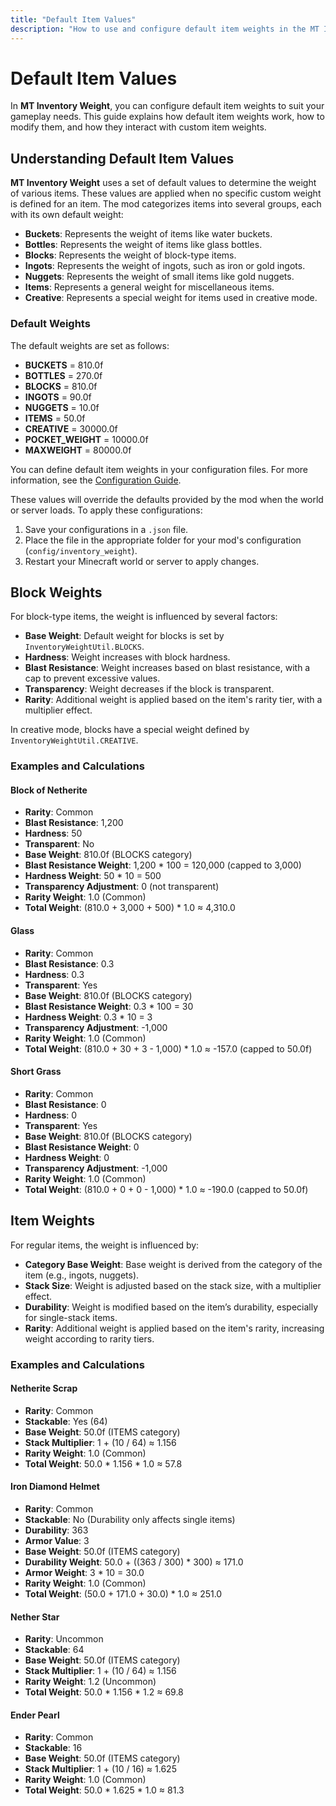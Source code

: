 ```yaml
---
title: "Default Item Values"
description: "How to use and configure default item weights in the MT Inventory Weight mod."
---
```


# **Default Item Values**

In **MT Inventory Weight**, you can configure default item weights to suit your gameplay needs. This guide explains how default item weights work, how to modify them, and how they interact with custom item weights.

## **Understanding Default Item Values**

**MT Inventory Weight** uses a set of default values to determine the weight of various items. These values are applied when no specific custom weight is defined for an item. The mod categorizes items into several groups, each with its own default weight:

- **Buckets**: Represents the weight of items like water buckets.
- **Bottles**: Represents the weight of items like glass bottles.
- **Blocks**: Represents the weight of block-type items.
- **Ingots**: Represents the weight of ingots, such as iron or gold ingots.
- **Nuggets**: Represents the weight of small items like gold nuggets.
- **Items**: Represents a general weight for miscellaneous items.
- **Creative**: Represents a special weight for items used in creative mode.

### **Default Weights**

The default weights are set as follows:

- **BUCKETS** = 810.0f
- **BOTTLES** = 270.0f
- **BLOCKS** = 810.0f
- **INGOTS** = 90.0f
- **NUGGETS** = 10.0f
- **ITEMS** = 50.0f
- **CREATIVE** = 30000.0f
- **POCKET_WEIGHT** = 10000.0f
- **MAXWEIGHT** = 80000.0f

You can define default item weights in your configuration files. For more information, see the [Configuration Guide](../options/inventory_weights_server.md).

These values will override the defaults provided by the mod when the world or server loads. To apply these configurations:

1. Save your configurations in a `.json` file.
2. Place the file in the appropriate folder for your mod's configuration (`config/inventory_weight`).
3. Restart your Minecraft world or server to apply changes.

## **Block Weights**

For block-type items, the weight is influenced by several factors:

- **Base Weight**: Default weight for blocks is set by `InventoryWeightUtil.BLOCKS`.
- **Hardness**: Weight increases with block hardness.
- **Blast Resistance**: Weight increases based on blast resistance, with a cap to prevent excessive values.
- **Transparency**: Weight decreases if the block is transparent.
- **Rarity**: Additional weight is applied based on the item's rarity tier, with a multiplier effect.

In creative mode, blocks have a special weight defined by `InventoryWeightUtil.CREATIVE`.

### **Examples and Calculations**

#### **Block of Netherite**

- **Rarity**: Common
- **Blast Resistance**: 1,200
- **Hardness**: 50
- **Transparent**: No
- **Base Weight**: 810.0f (BLOCKS category)
- **Blast Resistance Weight**: 1,200 * 100 = 120,000 (capped to 3,000)
- **Hardness Weight**: 50 * 10 = 500
- **Transparency Adjustment**: 0 (not transparent)
- **Rarity Weight**: 1.0 (Common)
- **Total Weight**: (810.0 + 3,000 + 500) * 1.0 ≈ 4,310.0

#### **Glass**

- **Rarity**: Common
- **Blast Resistance**: 0.3
- **Hardness**: 0.3
- **Transparent**: Yes
- **Base Weight**: 810.0f (BLOCKS category)
- **Blast Resistance Weight**: 0.3 * 100 = 30
- **Hardness Weight**: 0.3 * 10 = 3
- **Transparency Adjustment**: -1,000
- **Rarity Weight**: 1.0 (Common)
- **Total Weight**: (810.0 + 30 + 3 - 1,000) * 1.0 ≈ -157.0 (capped to 50.0f)

#### **Short Grass**

- **Rarity**: Common
- **Blast Resistance**: 0
- **Hardness**: 0
- **Transparent**: Yes
- **Base Weight**: 810.0f (BLOCKS category)
- **Blast Resistance Weight**: 0
- **Hardness Weight**: 0
- **Transparency Adjustment**: -1,000
- **Rarity Weight**: 1.0 (Common)
- **Total Weight**: (810.0 + 0 + 0 - 1,000) * 1.0 ≈ -190.0 (capped to 50.0f)

## **Item Weights**

For regular items, the weight is influenced by:

- **Category Base Weight**: Base weight is derived from the category of the item (e.g., ingots, nuggets).
- **Stack Size**: Weight is adjusted based on the stack size, with a multiplier effect.
- **Durability**: Weight is modified based on the item’s durability, especially for single-stack items.
- **Rarity**: Additional weight is applied based on the item's rarity, increasing weight according to rarity tiers.

### **Examples and Calculations**

#### **Netherite Scrap**

- **Rarity**: Common
- **Stackable**: Yes (64)
- **Base Weight**: 50.0f (ITEMS category)
- **Stack Multiplier**: 1 + (10 / 64) ≈ 1.156
- **Rarity Weight**: 1.0 (Common)
- **Total Weight**: 50.0 * 1.156 * 1.0 ≈ 57.8

#### **Iron Diamond Helmet**

- **Rarity**: Common
- **Stackable**: No (Durability only affects single items)
- **Durability**: 363
- **Armor Value**: 3
- **Base Weight**: 50.0f (ITEMS category)
- **Durability Weight**: 50.0 + ((363 / 300) * 300) ≈ 171.0
- **Armor Weight**: 3 * 10 = 30.0
- **Rarity Weight**: 1.0 (Common)
- **Total Weight**: (50.0 + 171.0 + 30.0) * 1.0 ≈ 251.0

#### **Nether Star**

- **Rarity**: Uncommon
- **Stackable**: 64
- **Base Weight**: 50.0f (ITEMS category)
- **Stack Multiplier**: 1 + (10 / 64) ≈ 1.156
- **Rarity Weight**: 1.2 (Uncommon)
- **Total Weight**: 50.0 * 1.156 * 1.2 ≈ 69.8

#### **Ender Pearl**

- **Rarity**: Common
- **Stackable**: 16
- **Base Weight**: 50.0f (ITEMS category)
- **Stack Multiplier**: 1 + (10 / 16) ≈ 1.625
- **Rarity Weight**: 1.0 (Common)
- **Total Weight**: 50.0 * 1.625 * 1.0 ≈ 81.3
